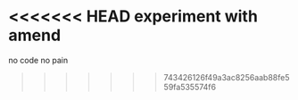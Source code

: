 <<<<<<< HEAD
experiment with amend
=======
no code no pain
>>>>>>> 743426126f49a3ac8256aab88fe559fa535574f6
